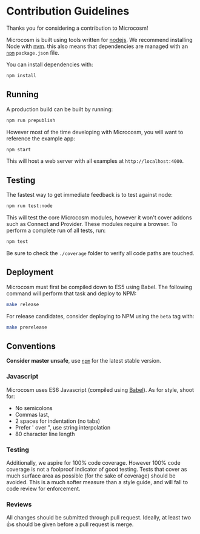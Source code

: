 # Contribution Guidelines

Thanks you for considering a contribution to Microcosm!

Microcosm is built using tools written for
[nodejs](http://nodejs.org). We recommend installing Node with
[nvm](https://github.com/creationix/nvm). this also means that
dependencies are managed with an [`npm`](https://npmjs.org) `package.json`
file.

You can install dependencies with:

```bash
npm install
```

## Running

A production build can be built by running:

```bash
npm run prepublish
```

However most of the time developing with Microcosm, you will want
to reference the example app:

```bash
npm start
```

This will host a web server with all examples at `http://localhost:4000`.

## Testing

The fastest way to get immediate feedback is to test against node:

```bash
npm run test:node
```

This will test the core Microcosm modules, however it won't cover
addons such as Connect and Provider. These modules require a
browser. To perform a complete run of all tests, run:

```bash
npm test
```

Be sure to check the `./coverage` folder to verify all code paths are
touched.

## Deployment

Microcosm must first be compiled down to ES5 using Babel. The
following command will perform that task and deploy to NPM:

```bash
make release
```

For release candidates, consider deploying to NPM using the `beta` tag
with:

```bash
make prerelease
```

## Conventions

**Consider master unsafe**, use [`npm`](https://www.npmjs.com/package/microcosm) for the latest stable version.

### Javascript

Microcosm uses ES6 Javascript (compiled using [Babel](babeljs.io)). As
for style, shoot for:

- No semicolons
- Commas last,
- 2 spaces for indentation (no tabs)
- Prefer ' over ", use string interpolation
- 80 character line length

### Testing

Additionally, we aspire for 100% code coverage. However 100% code
coverage is not a foolproof indicator of good testing. Tests that
cover as much surface area as possible (for the sake of coverage)
should be avoided. This is a much softer measure than a style guide,
and will fall to code review for enforcement.

### Reviews

All changes should be submitted through pull request. Ideally, at
least two :+1:s should be given before a pull request is merge.
